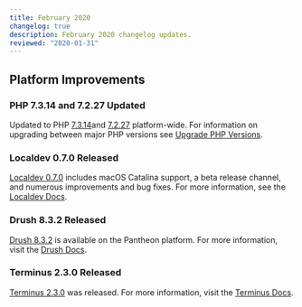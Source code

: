 ```yaml
---
title: February 2020
changelog: true
description: February 2020 changelog updates.
reviewed: "2020-01-31"
---
```


## Platform Improvements

### PHP 7.3.14 and 7.2.27 Updated

Updated to PHP [7.3.14](https://www.php.net/archive/2020.php#2020-01-23-3)and [7.2.27](https://www.php.net/archive/2020.php#2020-01-23-2) platform-wide. For information on upgrading between major PHP versions see [Upgrade PHP Versions](/guides/php/php-versions).

<!-- excerpt -->

### Localdev 0.7.0 Released

[Localdev 0.7.0](/guides/localdev/changelog/#0.7.0) includes macOS Catalina support, a beta release channel, and numerous improvements and bug fixes. For more information, see the [Localdev Docs](/guides/localdev).

### Drush 8.3.2 Released

[Drush 8.3.2](/drush-versions) is available on the Pantheon platform. For more information, visit the [Drush Docs](/drush).

### Terminus 2.3.0 Released

[Terminus 2.3.0](/terminus/updates#2.3.0) was released. For more information, visit the [Terminus Docs](/terminus).
